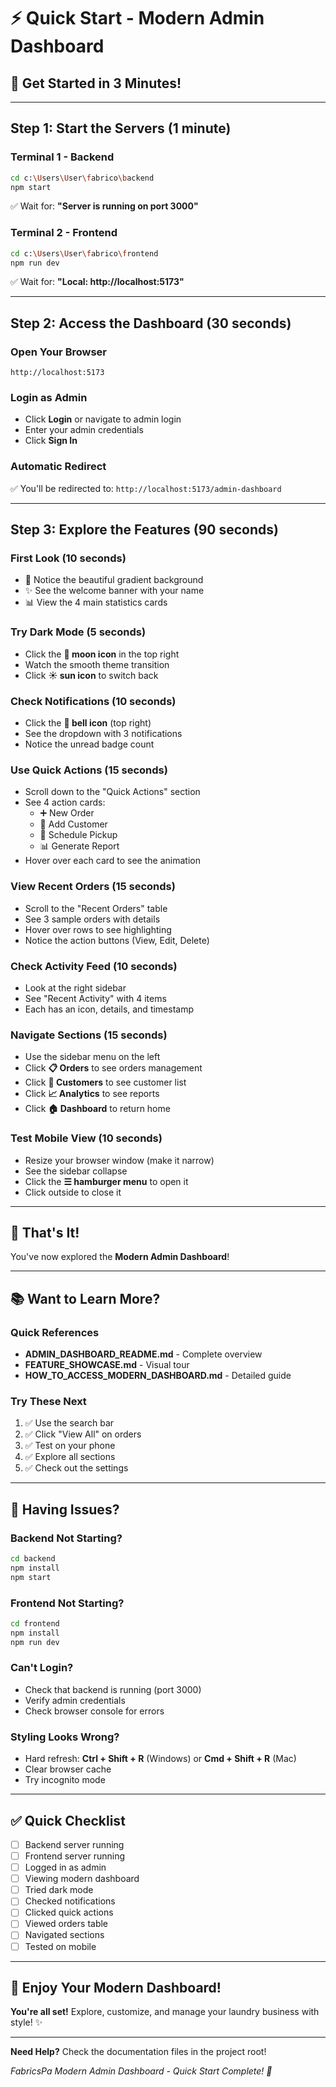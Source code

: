 # ⚡ Quick Start - Modern Admin Dashboard

## 🚀 Get Started in 3 Minutes!

---

## Step 1: Start the Servers (1 minute)

### Terminal 1 - Backend
```bash
cd c:\Users\User\fabrico\backend
npm start
```
✅ Wait for: **"Server is running on port 3000"**

### Terminal 2 - Frontend
```bash
cd c:\Users\User\fabrico\frontend
npm run dev
```
✅ Wait for: **"Local: http://localhost:5173"**

---

## Step 2: Access the Dashboard (30 seconds)

### Open Your Browser
```
http://localhost:5173
```

### Login as Admin
- Click **Login** or navigate to admin login
- Enter your admin credentials
- Click **Sign In**

### Automatic Redirect
✅ You'll be redirected to: `http://localhost:5173/admin-dashboard`

---

## Step 3: Explore the Features (90 seconds)

### First Look (10 seconds)
- 🎨 Notice the beautiful gradient background
- ✨ See the welcome banner with your name
- 📊 View the 4 main statistics cards

### Try Dark Mode (5 seconds)
- Click the **🌙 moon icon** in the top right
- Watch the smooth theme transition
- Click **☀️ sun icon** to switch back

### Check Notifications (10 seconds)
- Click the **🔔 bell icon** (top right)
- See the dropdown with 3 notifications
- Notice the unread badge count

### Use Quick Actions (15 seconds)
- Scroll down to the "Quick Actions" section
- See 4 action cards:
  - ➕ New Order
  - 👤 Add Customer
  - 📅 Schedule Pickup
  - 📊 Generate Report
- Hover over each card to see the animation

### View Recent Orders (15 seconds)
- Scroll to the "Recent Orders" table
- See 3 sample orders with details
- Hover over rows to see highlighting
- Notice the action buttons (View, Edit, Delete)

### Check Activity Feed (10 seconds)
- Look at the right sidebar
- See "Recent Activity" with 4 items
- Each has an icon, details, and timestamp

### Navigate Sections (15 seconds)
- Use the sidebar menu on the left
- Click **📋 Orders** to see orders management
- Click **👥 Customers** to see customer list
- Click **📈 Analytics** to see reports
- Click **🏠 Dashboard** to return home

### Test Mobile View (10 seconds)
- Resize your browser window (make it narrow)
- See the sidebar collapse
- Click the **☰ hamburger menu** to open it
- Click outside to close it

---

## 🎯 That's It!

You've now explored the **Modern Admin Dashboard**!

---

## 📚 Want to Learn More?

### Quick References
- **ADMIN_DASHBOARD_README.md** - Complete overview
- **FEATURE_SHOWCASE.md** - Visual tour
- **HOW_TO_ACCESS_MODERN_DASHBOARD.md** - Detailed guide

### Try These Next
1. ✅ Use the search bar
2. ✅ Click "View All" on orders
3. ✅ Test on your phone
4. ✅ Explore all sections
5. ✅ Check out the settings

---

## 🐛 Having Issues?

### Backend Not Starting?
```bash
cd backend
npm install
npm start
```

### Frontend Not Starting?
```bash
cd frontend
npm install
npm run dev
```

### Can't Login?
- Check that backend is running (port 3000)
- Verify admin credentials
- Check browser console for errors

### Styling Looks Wrong?
- Hard refresh: **Ctrl + Shift + R** (Windows) or **Cmd + Shift + R** (Mac)
- Clear browser cache
- Try incognito mode

---

## ✅ Quick Checklist

- [ ] Backend server running
- [ ] Frontend server running
- [ ] Logged in as admin
- [ ] Viewing modern dashboard
- [ ] Tried dark mode
- [ ] Checked notifications
- [ ] Clicked quick actions
- [ ] Viewed orders table
- [ ] Navigated sections
- [ ] Tested on mobile

---

## 🎉 Enjoy Your Modern Dashboard!

**You're all set!** Explore, customize, and manage your laundry business with style! ✨

---

**Need Help?** Check the documentation files in the project root!

*FabricsPa Modern Admin Dashboard - Quick Start Complete! 🚀*
